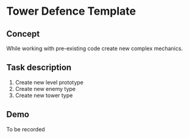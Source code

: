 # Tower Defence Template

## Concept
While working with pre-existing code create new complex mechanics.

## Task description
1. Create new level prototype
2. Create new enemy type
3. Create new tower type

## Demo
To be recorded
